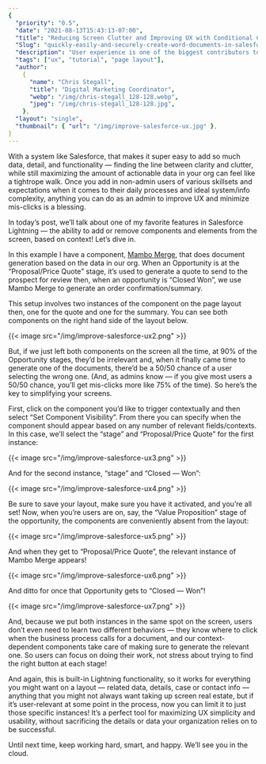 ```yaml
---
{
  "priority": "0.5",
  "date": "2021-08-13T15:43:13-07:00",
  "title": "Reducing Screen Clutter and Improving UX with Conditional Components in Salesforce",
  "Slug": "quickly-easily-and-securely-create-word-documents-in-salesforce-introducing-mambo-merge",
  "description": "User experience is one of the biggest contributors to adoption, understanding, and platform success.",
  "tags": ["ux", "tutorial", "page layout"],
  "author":
    {
      "name": "Chris Stegall",
      "title": "Digital Marketing Coordinator",
      "webp": "/img/chris-stegall_128-128.webp",
      "jpeg": "/img/chris-stegall_128-128.jpg",
    },
  "layout": "single",
  "thumbnail": { "url": "/img/improve-salesforce-ux.jpg" },
}
---
```


With a system like Salesforce, that makes it super easy to add so much data, detail, and functionality — finding the line between clarity and clutter, while still maximizing the amount of actionable data in your org can feel like a tightrope walk. Once you add in non-admin users of various skillsets and expectations when it comes to their daily processes and ideal system/info complexity, anything you can do as an admin to improve UX and minimize mis-clicks is a blessing.

In today’s post, we’ll talk about one of my favorite features in Salesforce Lightning — the ability to add or remove components and elements from the screen, based on context! Let’s dive in.

In this example I have a component, [Mambo Merge](https://appexchange.salesforce.com/appxListingDetail?listingId=a0N3u00000MBinOEAT), that does document generation based on the data in our org. When an Opportunity is at the “Proposal/Price Quote” stage, it’s used to generate a quote to send to the prospect for review then, when an opportunity is “Closed Won”, we use Mambo Merge to generate an order confirmation/summary.

This setup involves two instances of the component on the page layout then, one for the quote and one for the summary. You can see both components on the right hand side of the layout below.

{{< image src="/img/improve-salesforce-ux2.png" >}}

But, if we just left both components on the screen all the time, at 90% of the Opportunity stages, they’d be irrelevant and, when it finally came time to generate one of the documents, there’d be a 50/50 chance of a user selecting the wrong one. (And, as admins know — if you give most users a 50/50 chance, you’ll get mis-clicks more like 75% of the time). So here’s the key to simplifying your screens.

First, click on the component you’d like to trigger contextually and then select “Set Component Visibility”. From there you can specify when the component should appear based on any number of relevant fields/contexts. In this case, we’ll select the “stage” and “Proposal/Price Quote” for the first instance:

{{< image src="/img/improve-salesforce-ux3.png" >}}

And for the second instance, “stage” and “Closed — Won”:

{{< image src="/img/improve-salesforce-ux4.png" >}}

Be sure to save your layout, make sure you have it activated, and you’re all set! Now, when you’re users are on, say, the “Value Proposition” stage of the opportunity, the components are conveniently absent from the layout:

{{< image src="/img/improve-salesforce-ux5.png" >}}

And when they get to “Proposal/Price Quote”, the relevant instance of Mambo Merge appears!

{{< image src="/img/improve-salesforce-ux6.png" >}}

And ditto for once that Opportunity gets to “Closed — Won”!

{{< image src="/img/improve-salesforce-ux7.png" >}}

And, because we put both instances in the same spot on the screen, users don’t even need to learn two different behaviors — they know where to click when the business process calls for a document, and our context-dependent components take care of making sure to generate the relevant one. So users can focus on doing their work, not stress about trying to find the right button at each stage!

And again, this is built-in Lightning functionality, so it works for everything you might want on a layout — related data, details, case or contact info — anything that you might not always want taking up screen real estate, but if it’s user-relevant at some point in the process, now you can limit it to just those specific instances! It’s a perfect tool for maximizing UX simplicity and usability, without sacrificing the details or data your organization relies on to be successful.

Until next time, keep working hard, smart, and happy. We’ll see you in the cloud.
